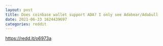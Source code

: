 ```yaml
--- 
layout: post 
title: Does coinbase wallet support ADA? I only see Adabear/Adabull 
date: 2021-06-23 1624439697 
categories: reddit 
--- 
```

https://redd.it/o6973a